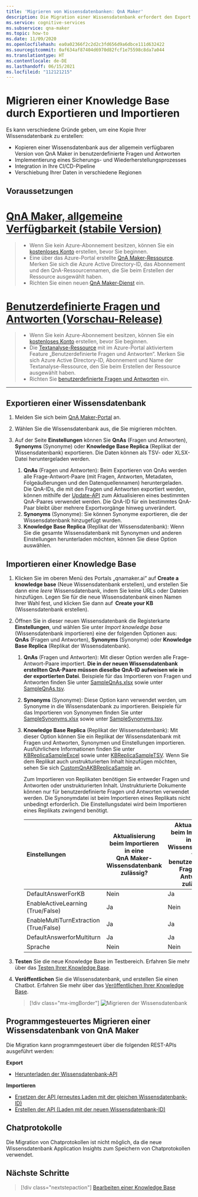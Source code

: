 ```yaml
---
title: 'Migrieren von Wissensdatenbanken: QnA Maker'
description: Die Migration einer Wissensdatenbank erfordert den Export aus einer Wissensdatenbank und den Import in eine andere.
ms.service: cognitive-services
ms.subservice: qna-maker
ms.topic: how-to
ms.date: 11/09/2020
ms.openlocfilehash: ea0a02366f2c2d2c3fd656d9a6dbce111d632422
ms.sourcegitcommit: 0af634af87404d6970d82fcf1e75598c8da7a044
ms.translationtype: HT
ms.contentlocale: de-DE
ms.lasthandoff: 06/15/2021
ms.locfileid: "112121215"
---
```

# <a name="migrate-a-knowledge-base-using-export-import"></a>Migrieren einer Knowledge Base durch Exportieren und Importieren

Es kann verschiedene Gründe geben, um eine Kopie Ihrer Wissensdatenbank zu erstellen:

* Kopieren einer Wissensdatenbank aus der allgemein verfügbaren Version von QnA Maker in benutzerdefinierte Fragen und Antworten 
* Implementierung eines Sicherungs- und Wiederherstellungsprozesses 
* Integration in Ihre CI/CD-Pipeline 
* Verschiebung Ihrer Daten in verschiedene Regionen

## <a name="prerequisites"></a>Voraussetzungen

# <a name="qna-maker-ga-stable-release"></a>[QnA Maker, allgemeine Verfügbarkeit (stabile Version)](#tab/v1)

> * Wenn Sie kein Azure-Abonnement besitzen, können Sie ein [kostenloses Konto](https://azure.microsoft.com/free/cognitive-services/) erstellen, bevor Sie beginnen.
> * Eine über das Azure-Portal erstellte [QnA Maker-Ressource](https://ms.portal.azure.com/#create/Microsoft.CognitiveServicesQnAMaker). Merken Sie sich die Azure Active Directory-ID, das Abonnement und den QnA-Ressourcennamen, die Sie beim Erstellen der Ressource ausgewählt haben.
> * Richten Sie einen neuen [QnA Maker-Dienst](../How-To/set-up-qnamaker-service-azure.md) ein.

# <a name="custom-question-answering-preview-release"></a>[Benutzerdefinierte Fragen und Antworten (Vorschau-Release)](#tab/v2)

> * Wenn Sie kein Azure-Abonnement besitzen, können Sie ein [kostenloses Konto](https://azure.microsoft.com/free/cognitive-services/) erstellen, bevor Sie beginnen.
> * Die [Textanalyse-Ressource](https://ms.portal.azure.com/#create/Microsoft.CognitiveServicesTextAnalytics) mit im Azure-Portal aktiviertem Feature „Benutzerdefinierte Fragen und Antworten“. Merken Sie sich Azure Active Directory-ID, Abonnement und Name der Textanalyse-Ressource, den Sie beim Erstellen der Ressource ausgewählt haben.
> * Richten Sie [benutzerdefinierte Fragen und Antworten](../How-To/set-up-qnamaker-service-azure.md) ein.

---

## <a name="export-a-knowledge-base"></a>Exportieren einer Wissensdatenbank
1. Melden Sie sich beim [QnA Maker-Portal](https://qnamaker.ai) an.
1. Wählen Sie die Wissensdatenbank aus, die Sie migrieren möchten.

1. Auf der Seite **Einstellungen** können Sie **QnAs** (Fragen und Antworten), **Synonyms** (Synonyme) oder **Knowledge Base Replica** (Replikat der Wissensdatenbank) exportieren. Die Daten können als TSV- oder XLSX-Datei heruntergeladen werden.

   1. **QnAs** (Fragen und Antworten): Beim Exportieren von QnAs werden alle Frage-Antwort-Paare (mit Fragen, Antworten, Metadaten, Folgeäußerungen und den Datenquellennamen) heruntergeladen. Die QnA-IDs, die mit den Fragen und Antworten exportiert werden, können mithilfe der [Update-API](/rest/api/cognitiveservices/qnamaker/knowledgebase/update) zum Aktualisieren eines bestimmten QnA-Paares verwendet werden. Die QnA-ID für ein bestimmtes QnA-Paar bleibt über mehrere Exportvorgänge hinweg unverändert.
   2. **Synonyms** (Synonyme): Sie können Synonyme exportieren, die der Wissensdatenbank hinzugefügt wurden.
   4. **Knowledge Base Replica** (Replikat der Wissensdatenbank): Wenn Sie die gesamte Wissensdatenbank mit Synonymen und anderen Einstellungen herunterladen möchten, können Sie diese Option auswählen.

## <a name="import-a-knowledge-base"></a>Importieren einer Knowledge Base
1. Klicken Sie im oberen Menü des Portals „qnamaker.ai“ auf **Create a knowledge base** (Neue Wissensdatenbank erstellen), und erstellen Sie dann eine _leere_ Wissensdatenbank, indem Sie keine URLs oder Dateien hinzufügen. Legen Sie für die neue Wissensdatenbank einen Namen Ihrer Wahl fest, und klicken Sie dann auf  **Create your KB** (Wissensdatenbank erstellen). 

1. Öffnen Sie in dieser neuen Wissensdatenbank die Registerkarte **Einstellungen**, und wählen Sie unter _Import knowledge base_ (Wissensdatenbank importieren) eine der folgenden Optionen aus: **QnAs** (Fragen und Antworten), **Synonyms** (Synonyme) oder **Knowledge Base Replica** (Replikat der Wissensdatenbank). 

   1. **QnAs** (Fragen und Antworten): Mit dieser Option werden alle Frage-Antwort-Paare importiert. **Die in der neuen Wissensdatenbank erstellten QnA-Paare müssen dieselbe QnA-ID aufweisen wie in der exportierten Datei**. Beispiele für das Importieren von Fragen und Antworten finden Sie unter [SampleQnAs.xlsx](https://aka.ms/qnamaker-sampleqnas) sowie unter [SampleQnAs.tsv](https://aka.ms/qnamaker-sampleqnastsv).
   2. **Synonyms** (Synonyme): Diese Option kann verwendet werden, um Synonyme in die Wissensdatenbank zu importieren. Beispiele für das Importieren von Synonymen finden Sie unter [SampleSynonyms.xlsx](https://aka.ms/qnamaker-samplesynonyms) sowie unter [SampleSynonyms.tsv](https://aka.ms/qnamaker-samplesynonymstsv).
   3. **Knowledge Base Replica** (Replikat der Wissensdatenbank): Mit dieser Option können Sie ein Replikat der Wissensdatenbank mit Fragen und Antworten, Synonymen und Einstellungen importieren. Ausführlichere Informationen finden Sie unter [KBReplicaSampleExcel](https://aka.ms/qnamaker-samplereplica) sowie unter [KBReplicaSampleTSV](https://aka.ms/qnamaker-samplereplicatsv). Wenn Sie dem Replikat auch unstrukturierten Inhalt hinzufügen möchten, sehen Sie sich [CustomQnAKBReplicaSample](https://aka.ms/qnamaker-samplev2replica) an.

      Zum Importieren von Replikaten benötigen Sie entweder Fragen und Antworten oder unstrukturierten Inhalt. Unstrukturierte Dokumente können nur für benutzerdefinierte Fragen und Antworten verwendet werden.
      Die Synonymdatei ist beim Importieren eines Replikats nicht unbedingt erforderlich.
      Die Einstellungsdatei wird beim Importieren eines Replikats zwingend benötigt.

         |Einstellungen|Aktualisierung beim Importieren in eine QnA Maker-Wissensdatenbank zulässig?|Aktualisierung beim Importieren in eine Wissensdatenbank für benutzerdefinierte Fragen und Antworten zulässig?|
         |:--|--|--|
         |DefaultAnswerForKB|Nein|Ja|
         |EnableActiveLearning (True/False)|Ja|Nein|
         |EnableMultiTurnExtraction (True/False)|Ja|Ja|
         |DefaultAnswerforMultiturn|Ja|Ja|
         |Sprache|Nein|Nein|

1. **Testen** Sie die neue Knowledge Base im Testbereich. Erfahren Sie mehr über das [Testen Ihrer Knowledge Base](../How-To/test-knowledge-base.md).

1. **Veröffentlichen** Sie die Wissensdatenbank, und erstellen Sie einen Chatbot. Erfahren Sie mehr über das [Veröffentlichen Ihrer Knowledge Base](../Quickstarts/create-publish-knowledge-base.md#publish-the-knowledge-base).

   > [!div class="mx-imgBorder"]
   > ![Migrieren der Wissensdatenbank](../media/qnamaker-how-to-migrate-kb/import-export-kb.png)

## <a name="programmatically-migrate-a-knowledge-base-from-qna-maker"></a>Programmgesteuertes Migrieren einer Wissensdatenbank von QnA Maker

Die Migration kann programmgesteuert über die folgenden REST-APIs ausgeführt werden:

**Export**

* [Herunterladen der Wissensdatenbank-API](/rest/api/cognitiveservices/qnamaker4.0/knowledgebase/download)

**Importieren**

* [Ersetzen der API (erneutes Laden mit der gleichen Wissensdatenbank-ID)](/rest/api/cognitiveservices/qnamaker4.0/knowledgebase/replace)
* [Erstellen der API (Laden mit der neuen Wissensdatenbank-ID)](/rest/api/cognitiveservices/qnamaker4.0/knowledgebase/create)


## <a name="chat-logs"></a>Chatprotokolle
Die Migration von Chatprotokollen ist nicht möglich, da die neue Wissensdatenbank Application Insights zum Speichern von Chatprotokollen verwendet.

## <a name="next-steps"></a>Nächste Schritte

> [!div class="nextstepaction"]
> [Bearbeiten einer Knowledge Base](../How-To/edit-knowledge-base.md)

